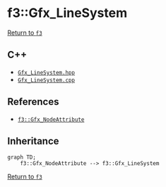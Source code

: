 # f3::Gfx_LineSystem

[Return to `f3`](/docs/f3.md)

## C++

- [`Gfx_LineSystem.hpp`](/src/f3/Gfx_LineSystem.hpp)
- [`Gfx_LineSystem.cpp`](/src/f3/Gfx_LineSystem.cpp)

## References

- [`f3::Gfx_NodeAttribute`](/docs/f3/Gfx_NodeAttribute.md)

## Inheritance

```mermaid
graph TD;
    f3::Gfx_NodeAttribute --> f3::Gfx_LineSystem
```

[Return to `f3`](/docs/f3.md)